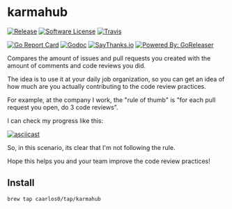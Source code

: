 # karmahub

[![Release](https://img.shields.io/github/release/caarlos0/karmahub.svg?style=flat-square)](https://github.com/caarlos0/karmahub/releases/latest)
[![Software License](https://img.shields.io/badge/license-MIT-brightgreen.svg?style=flat-square)](LICENSE.md)
[![Travis](https://img.shields.io/travis/caarlos0/karmahub.svg?style=flat-square)](https://travis-ci.org/caarlos0/karmahub)
<!-- [![Coverage Status](https://img.shields.io/coveralls/caarlos0/karmahub/master.svg?style=flat-square)](https://coveralls.io/github/caarlos0/karmahub?branch=master) -->
[![Go Report Card](https://goreportcard.com/badge/github.com/caarlos0/karmahub?style=flat-square)](https://goreportcard.com/report/github.com/caarlos0/karmahub)
[![Godoc](https://godoc.org/github.com/caarlos0/karmahub?status.svg&style=flat-square)](http://godoc.org/github.com/caarlos0/karmahub)
[![SayThanks.io](https://img.shields.io/badge/SayThanks.io-%E2%98%BC-1EAEDB.svg?style=flat-square)](https://saythanks.io/to/caarlos0)
[![Powered By: GoReleaser](https://img.shields.io/badge/powered%20by-goreleaser-green.svg?style=flat-square)](https://github.com/goreleaser)

Compares the amount of issues and pull requests you created with the amount
of comments and code reviews you did.

The idea is to use it at your daily job organization, so you can get an idea
of how much are you actually contributing to the code review practices.

For example, at the company I work, the "rule of thumb" is
"for each pull request you open, do 3 code reviews".

I can check my progress like this:

[![asciicast](https://asciinema.org/a/96142.png)](https://asciinema.org/a/96142)

So, in this scenario, its clear that I'm not following the rule.

Hope this helps you and your team improve the code review practices!


## Install

```console
brew tap caarlos0/tap/karmahub
```
